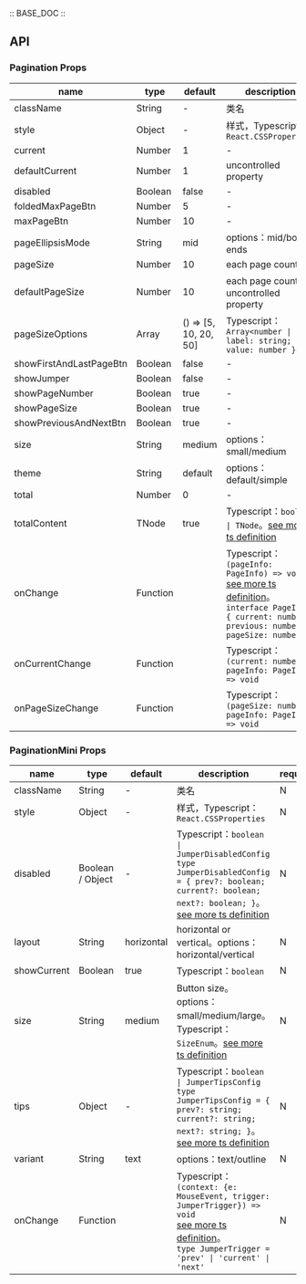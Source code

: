 :: BASE_DOC ::

## API

### Pagination Props

name | type | default | description | required
-- | -- | -- | -- | --
className | String | - | 类名 | N
style | Object | - | 样式，Typescript：`React.CSSProperties` | N
current | Number | 1 | \- | N
defaultCurrent | Number | 1 | uncontrolled property | N
disabled | Boolean | false | \- | N
foldedMaxPageBtn | Number | 5 | \- | N
maxPageBtn | Number | 10 | \- | N
pageEllipsisMode | String | mid | options：mid/both-ends | N
pageSize | Number | 10 | each page count | N
defaultPageSize | Number | 10 | each page count。uncontrolled property | N
pageSizeOptions | Array | () => [5, 10, 20, 50] | Typescript：`Array<number \| { label: string; value: number }>` | N
showFirstAndLastPageBtn | Boolean | false | \- | N
showJumper | Boolean | false | \- | N
showPageNumber | Boolean | true | \- | N
showPageSize | Boolean | true | \- | N
showPreviousAndNextBtn | Boolean | true | \- | N
size | String | medium | options：small/medium | N
theme | String | default | options：default/simple | N
total | Number | 0 | \- | N
totalContent | TNode | true | Typescript：`boolean \| TNode`。[see more ts definition](https://github.com/Tencent/tdesign-react/blob/develop/src/common.ts) | N
onChange | Function |  | Typescript：`(pageInfo: PageInfo) => void`<br/>[see more ts definition](https://github.com/Tencent/tdesign-react/blob/develop/src/pagination/type.ts)。<br/>`interface PageInfo { current: number; previous: number; pageSize: number }`<br/> | N
onCurrentChange | Function |  | Typescript：`(current: number, pageInfo: PageInfo) => void`<br/> | N
onPageSizeChange | Function |  | Typescript：`(pageSize: number, pageInfo: PageInfo) => void`<br/> | N

### PaginationMini Props

name | type | default | description | required
-- | -- | -- | -- | --
className | String | - | 类名 | N
style | Object | - | 样式，Typescript：`React.CSSProperties` | N
disabled | Boolean / Object | - | Typescript：`boolean \| JumperDisabledConfig` `type JumperDisabledConfig = { prev?: boolean; current?: boolean; next?: boolean; }`。[see more ts definition](https://github.com/Tencent/tdesign-react/blob/develop/src/pagination/type.ts) | N
layout | String | horizontal | horizontal or vertical。options：horizontal/vertical | N
showCurrent | Boolean | true | Typescript：`boolean` | N
size | String | medium | Button size。options：small/medium/large。Typescript：`SizeEnum`。[see more ts definition](https://github.com/Tencent/tdesign-react/blob/develop/src/common.ts) | N
tips | Object | - | Typescript：`boolean \| JumperTipsConfig` `type JumperTipsConfig = { prev?: string; current?: string; next?: string; }`。[see more ts definition](https://github.com/Tencent/tdesign-react/blob/develop/src/pagination/type.ts) | N
variant | String | text | options：text/outline | N
onChange | Function |  | Typescript：`(context: {e: MouseEvent, trigger: JumperTrigger}) => void`<br/>[see more ts definition](https://github.com/Tencent/tdesign-react/blob/develop/src/pagination/type.ts)。<br/>`type JumperTrigger = 'prev' \| 'current' \| 'next'`<br/> | N
